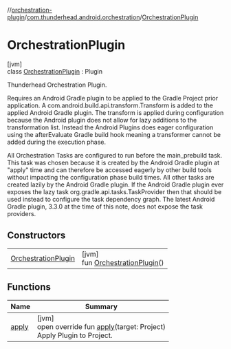//[orchestration-plugin](../../../index.md)/[com.thunderhead.android.orchestration](../index.md)/[OrchestrationPlugin](index.md)

# OrchestrationPlugin

[jvm]\
class [OrchestrationPlugin](index.md) : Plugin<Project> 

Thunderhead Orchestration Plugin.

Requires an Android Gradle plugin to be applied to the Gradle Project prior application. A com.android.build.api.transform.Transform is added to the applied Android Gradle plugin. The transform is applied during configuration because the Android plugin does not allow for lazy additions to the transformation list. Instead the Android Plugins does eager configuration using the afterEvaluate Gradle build hook meaning a transformer cannot be added during the execution phase.

All Orchestration Tasks are configured to run before the main_prebuild task. This task was chosen because it is created by the Android Gradle plugin at "apply" time and can therefore be accessed eagerly by other build tools without impacting the configuration phase build times. All other tasks are created lazily by the Android Gradle plugin. If the Android Gradle plugin ever exposes the lazy task org.gradle.api.tasks.TaskProvider then that should be used instead to configure the task dependency graph. The latest Android Gradle plugin, 3.3.0 at the time of this note, does not expose the task providers.

## Constructors

| | |
|---|---|
| [OrchestrationPlugin](-orchestration-plugin.md) | [jvm]<br>fun [OrchestrationPlugin](-orchestration-plugin.md)() |

## Functions

| Name | Summary |
|---|---|
| [apply](apply.md) | [jvm]<br>open override fun [apply](apply.md)(target: Project)<br>Apply Plugin to Project. |
